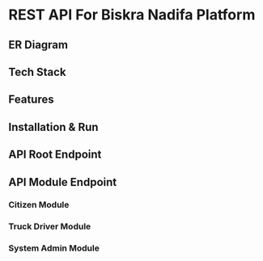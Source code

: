 # REST API For Biskra Nadifa Platform 

## ER Diagram 

## Tech Stack

## Features

## Installation & Run 

## API Root Endpoint 

## API Module Endpoint 

### Citizen Module 

### Truck Driver Module 

### System Admin Module